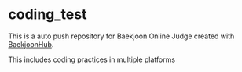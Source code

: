 # coding_test
This is a auto push repository for Baekjoon Online Judge created with [BaekjoonHub](https://github.com/BaekjoonHub/BaekjoonHub).

This includes coding practices in multiple platforms

